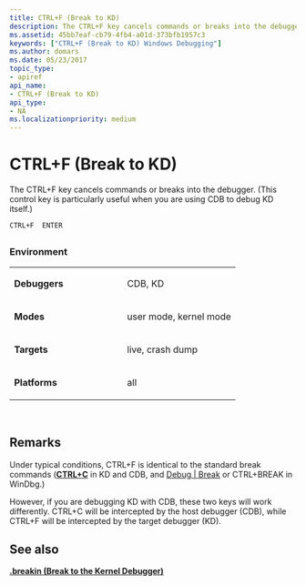 ```yaml
---
title: CTRL+F (Break to KD)
description: The CTRL+F key cancels commands or breaks into the debugger.
ms.assetid: 45bb7eaf-cb79-4fb4-a01d-373bfb1957c3
keywords: ["CTRL+F (Break to KD) Windows Debugging"]
ms.author: domars
ms.date: 05/23/2017
topic_type:
- apiref
api_name:
- CTRL+F (Break to KD)
api_type:
- NA
ms.localizationpriority: medium
---
```


# CTRL+F (Break to KD)


The CTRL+F key cancels commands or breaks into the debugger. (This control key is particularly useful when you are using CDB to debug KD itself.)

```
CTRL+F  ENTER 
```

## <span id="ddk_meta_ctrl_f_dbg"></span><span id="DDK_META_CTRL_F_DBG"></span>


### <span id="Environment"></span><span id="environment"></span><span id="ENVIRONMENT"></span>Environment

<table>
<colgroup>
<col width="50%" />
<col width="50%" />
</colgroup>
<tbody>
<tr class="odd">
<td align="left"><p><strong>Debuggers</strong></p></td>
<td align="left"><p>CDB, KD</p></td>
</tr>
<tr class="even">
<td align="left"><p><strong>Modes</strong></p></td>
<td align="left"><p>user mode, kernel mode</p></td>
</tr>
<tr class="odd">
<td align="left"><p><strong>Targets</strong></p></td>
<td align="left"><p>live, crash dump</p></td>
</tr>
<tr class="even">
<td align="left"><p><strong>Platforms</strong></p></td>
<td align="left"><p>all</p></td>
</tr>
</tbody>
</table>

 

Remarks
-------

Under typical conditions, CTRL+F is identical to the standard break commands ([**CTRL+C**](ctrl-c--break-.md) in KD and CDB, and [Debug | Break](debug---break.md) or CTRL+BREAK in WinDbg.)

However, if you are debugging KD with CDB, these two keys will work differently. CTRL+C will be intercepted by the host debugger (CDB), while CTRL+F will be intercepted by the target debugger (KD).

## <span id="see_also"></span>See also


[**.breakin (Break to the Kernel Debugger)**](-breakin--break-to-the-kernel-debugger-.md)

 

 






